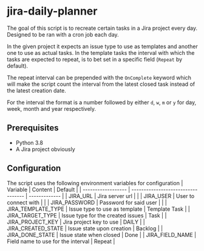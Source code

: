 # jira-daily-planner

The goal of this script is to recreate certain tasks in a Jira project every day. Designed to be ran with a cron job each day.

In the given project it expects an issue type to use as templates and another one to use as actual tasks.
In the template tasks the interval with which the tasks are expected to repeat, is to bet set in a specific field (`Repeat` by default).

The repeat interval can be prepended with the `OnComplete` keyword which will make the script count the interval from the latest closed task instead of the latest creation date.

For the interval the format is a number followed by either `d`, `w`, `m` or `y` for day, week, month and year respectively.

## Prerequisites
* Python 3.8
* A Jira project obviously

## Configuration
The script uses the following environment variables for configuration
| Variable           | Content                            | Default       |
| ------------------ | ---------------------------------- | ------------- |
| JIRA_URL           | Jira server url                    |               |
| JIRA_USER          | User to connect with               |               |
| JIRA_PASSWORD      | Password for said user             |               |
| JIRA_TEMPLATE_TYPE | Issue type to use as template      | Template Task |
| JIRA_TARGET_TYPE   | Issue type for the created issues  | Task          |
| JIRA_PROJECT_KEY   | Jira project key to use            | DAILY         |
| JIRA_CREATED_STATE | Issue state upon creation          | Backlog       |
| JIRA_DONE_STATE    | Issue state when closed            | Done          |
| JIRA_FIELD_NAME    | Field name to use for the interval | Repeat        |
